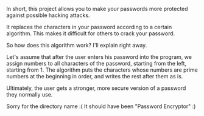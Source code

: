 In short, this project allows you to make your passwords more protected against possible hacking attacks. 

It replaces the characters in your password according to a certain algorithm. This makes it difficult for others to crack your password.

So how does this algorithm work? I'll explain right away.

Let's assume that after the user enters his password into the program, we assign numbers to all characters of the password, starting from the left, starting from 1. The algorithm puts the characters whose numbers are prime numbers at the beginning in order, and writes the rest after them as is.

Ultimately, the user gets a stronger, more secure version of a password they normally use.

Sorry for the directory name :( 
It should have been "Password Encryptor" :)
